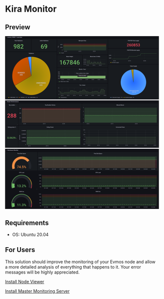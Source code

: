 # Kira Monitor

## Preview
![Alt text](images/network_monitoring.png?raw=true "Networking Monitoring")
![Alt text](images/node_performance.png?raw=true "Node Performance")
![Alt text](images/hardware_monitor.png?raw=true "Hardware Monitor")

## Requirements
- OS: Ubuntu 20.04

## For Users

This solution should improve the monitoring of your Evmos node and allow a more detailed analysis of everything that happens to it. Your error messages will be highly appreciated.

[Install Node Viewer](README%20Node.md)

[Install Master Monitoring Server](README%20Master%20Server.md)


